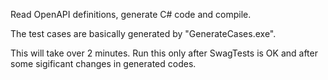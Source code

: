 Read OpenAPI definitions, generate C# code and compile.

The test cases are basically generated by "GenerateCases.exe".

This will take over 2 minutes. Run this only after SwagTests is OK and after some sigificant changes in generated codes.